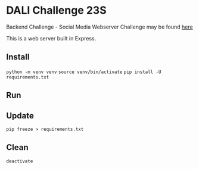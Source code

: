 # DALI Challenge 23S
Backend Challenge - Social Media Webserver
Challenge may be found [here](https://dalilab.notion.site/Social-Media-Challenge-72a37c4d33d44de194e66253e7efe7a0)

This is a web server built in Express.

## Install
`python -m venv venv`
`source venv/bin/activate`
`pip install -U requirements.txt`

## Run

## Update
`pip freeze > requirements.txt`

## Clean
`deactivate`